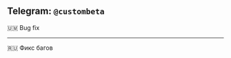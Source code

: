 Telegram: `@custombeta`
------------------------------------------
🇺🇲 Bug fix

---------------------------------
🇷🇺 Фикс багов
